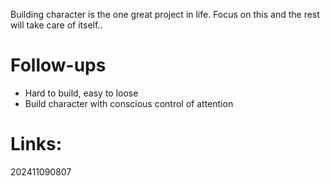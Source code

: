 Building character is the one great project in life. Focus on this and the rest will take care of itself.. 


# Follow-ups
- Hard to build, easy to loose
- Build character with conscious control of attention 

# Links: 



202411090807

